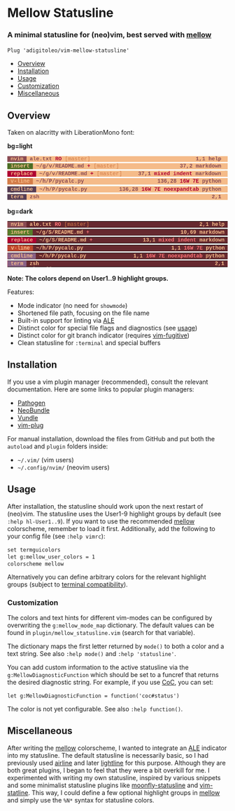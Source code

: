 # Mellow Statusline

### A minimal statusline for (neo)vim, best served with [mellow]

`Plug 'adigitoleo/vim-mellow-statusline'`


<!-- vim-markdown-toc GFM -->

* [Overview](#overview)
* [Installation](#installation)
* [Usage](#usage)
* [Customization](#customization)
* [Miscellaneous](#miscellaneous)

<!-- vim-markdown-toc -->

## Overview

Taken on alacritty with LiberationMono font:

**bg=light**

![normal-mode](./img/normal_mode.png)
![insert-mode](./img/insert_mode.png)
![replace-mode](./img/replace_mode.png)
![visual-mode](./img/visual_mode.png)
![cmdline-mode](./img/cmdline_mode.png)
![term-zsh](./img/term_zsh.png)


**bg=dark**

![normal-mode-dark](./img/normal_mode_dark.png)
![insert-mode-dark](./img/insert_mode_dark.png)
![replace-mode-dark](./img/replace_mode_dark.png)
![visual-mode-dark](./img/visual_mode_dark.png)
![cmdline-mode-dark](./img/cmdline_mode_dark.png)
![term-zsh-dark](./img/term_zsh_dark.png)

**Note: The colors depend on User1..9 highlight groups.**

Features:
- Mode indicator (no need for `showmode`)
- Shortened file path, focusing on the file name
- Built-in support for linting via [ALE]
- Distinct color for special file flags and diagnostics (see [usage](#usage))
- Distinct color for git branch indicator (requires [vim-fugitive])
- Clean statusline for `:terminal` and special buffers


## Installation

If you use a vim plugin manager (recommended), consult the relevant
documentation. Here are some links to popular plugin managers:
- [Pathogen]
- [NeoBundle]
- [Vundle]
- [vim-plug]

For manual installation, download the files from GitHub and put both the
`autoload` and `plugin` folders inside:
- `~/.vim/` (vim users)
- `~/.config/nvim/` (neovim users)


## Usage

After installation, the statusline should work upon the next restart of
(neo)vim. The statusline uses the User1-9 highlight groups by default (see
`:help hl-User1..9`). If you want to use the recommended [mellow] colorscheme,
remember to load it first. Additionally, add the following to your config file
(see `:help vimrc`):

```vim
set termguicolors
let g:mellow_user_colors = 1
colorscheme mellow
```

Alternatively you can define arbitrary colors for the relevant highlight
groups (subject to [terminal compatibility]).


### Customization

The colors and text hints for different vim-modes can be configured by
overwriting the `g:mellow_mode_map` dictionary. The default values can be found
in `plugin/mellow_statusline.vim` (search for that variable).

The dictionary maps the first letter returned by `mode()` to both a color and a
text string. See also `:help mode()` and `:help 'statusline'`.

You can add custom information to the active statusline via the
`g:MellowDiagnosticFunction` which should be set to a funcref that returns the
desired diagnostic string. For example, if you use [CoC], you can set:

```vim
let g:MellowDiagnosticFunction = function('coc#status')
```
The color is not yet configurable. See also `:help function()`.

## Miscellaneous

After writing the [mellow] colorscheme, I wanted to integrate an [ALE]
indicator into my statusline. The default statusline is necessarily basic, so I
had previously used [airline] and later [lightline] for this purpose. Although
they are both great plugins, I began to feel that they were a bit overkill for
me. I experimented with writing my own statusline, inspired by various snippets
and some minimalist statusline plugins like [moonfly-statusline] and
[vim-statline]. This way, I could define a few optional highlight groups in
[mellow] and simply use the `%N*` syntax for statusline colors.


[NOTE]: # ( ------------ PUT ALL EXTERNAL LINKS BELOW THIS LINE ------------ )

[terminal compatibility]: https://gist.github.com/XVilka/8346728

[Pathogen]: https://github.com/tpope/vim-pathogen

[NeoBundle]: https://github.com/Shougo/neobundle.vim

[Vundle]: https://github.com/gmarik/vundle

[vim-plug]: https://github.com/junegunn/vim-plug

[mellow]: https://github.com/adigitoleo/vim-mellow

[ALE]: https://github.com/dense-analysis/ale

[airline]: https://github.com/vim-airline/vim-airline

[lightline]: https://github.com/itchyny/lightline.vim

[moonfly-Statusline]: https://github.com/bluz71/vim-moonfly-statusline

[vim-statline]: https://github.com/millermedeiros/vim-statline

[CoC]: https://github.com/neoclide/coc.nvim

[vim-fugitive]: https://github.com/tpope/vim-fugitive
